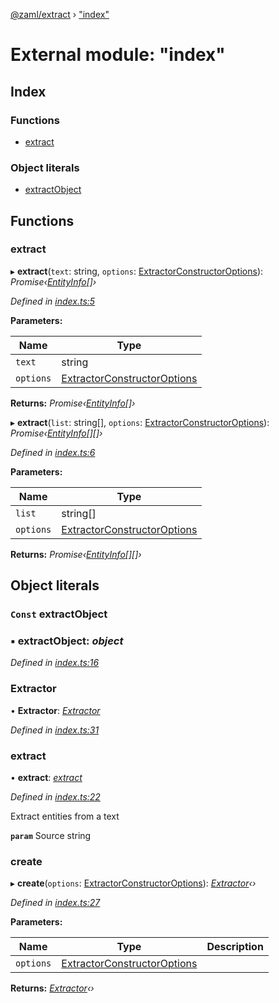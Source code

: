 [@zaml/extract](../README.md) › ["index"](_index_.md)

# External module: "index"

## Index

### Functions

* [extract](_index_.md#extract)

### Object literals

* [extractObject](_index_.md#const-extractobject)

## Functions

###  extract

▸ **extract**(`text`: string, `options`: [ExtractorConstructorOptions](_types_.md#extractorconstructoroptions)): *Promise‹[EntityInfo](../interfaces/_types_.entityinfo.md)[]›*

*Defined in [index.ts:5](https://github.com/nexushubs/zaml-lang/blob/52476e1/packages/zaml-extract/src/index.ts#L5)*

**Parameters:**

Name | Type |
------ | ------ |
`text` | string |
`options` | [ExtractorConstructorOptions](_types_.md#extractorconstructoroptions) |

**Returns:** *Promise‹[EntityInfo](../interfaces/_types_.entityinfo.md)[]›*

▸ **extract**(`list`: string[], `options`: [ExtractorConstructorOptions](_types_.md#extractorconstructoroptions)): *Promise‹[EntityInfo](../interfaces/_types_.entityinfo.md)[][]›*

*Defined in [index.ts:6](https://github.com/nexushubs/zaml-lang/blob/52476e1/packages/zaml-extract/src/index.ts#L6)*

**Parameters:**

Name | Type |
------ | ------ |
`list` | string[] |
`options` | [ExtractorConstructorOptions](_types_.md#extractorconstructoroptions) |

**Returns:** *Promise‹[EntityInfo](../interfaces/_types_.entityinfo.md)[][]›*

## Object literals

### `Const` extractObject

### ▪ **extractObject**: *object*

*Defined in [index.ts:16](https://github.com/nexushubs/zaml-lang/blob/52476e1/packages/zaml-extract/src/index.ts#L16)*

###  Extractor

• **Extractor**: *[Extractor](../classes/_extractor_.extractor.md)*

*Defined in [index.ts:31](https://github.com/nexushubs/zaml-lang/blob/52476e1/packages/zaml-extract/src/index.ts#L31)*

###  extract

• **extract**: *[extract](_index_.md#extract)*

*Defined in [index.ts:22](https://github.com/nexushubs/zaml-lang/blob/52476e1/packages/zaml-extract/src/index.ts#L22)*

Extract entities from a text

**`param`** Source string

###  create

▸ **create**(`options`: [ExtractorConstructorOptions](_types_.md#extractorconstructoroptions)): *[Extractor](../classes/_extractor_.extractor.md)‹›*

*Defined in [index.ts:27](https://github.com/nexushubs/zaml-lang/blob/52476e1/packages/zaml-extract/src/index.ts#L27)*

**Parameters:**

Name | Type | Description |
------ | ------ | ------ |
`options` | [ExtractorConstructorOptions](_types_.md#extractorconstructoroptions) |   |

**Returns:** *[Extractor](../classes/_extractor_.extractor.md)‹›*
